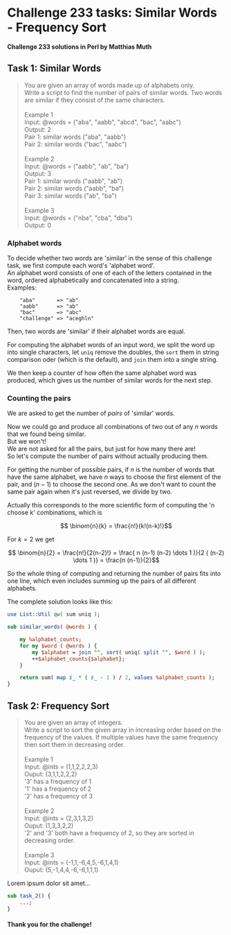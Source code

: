 # Challenge 233 tasks: Similar Words - Frequency Sort
**Challenge 233 solutions in Perl by Matthias Muth**

## Task 1: Similar Words

> You are given an array of words made up of alphabets only.<br/>
> Write a script to find the number of pairs of similar words. Two words are similar if they consist of the same characters.<br/>
> <br/>
> Example 1<br/>
> Input: @words = ("aba", "aabb", "abcd", "bac", "aabc")<br/>
> Output: 2<br/>
> Pair 1: similar words ("aba", "aabb")<br/>
> Pair 2: similar words ("bac", "aabc")<br/>
> <br/>
> Example 2<br/>
> Input: @words = ("aabb", "ab", "ba")<br/>
> Output: 3<br/>
> Pair 1: similar words ("aabb", "ab")<br/>
> Pair 2: similar words ("aabb", "ba")<br/>
> Pair 3: similar words ("ab", "ba")<br/>
> <br/>
> Example 3<br/>
> Input: @words = ("nba", "cba", "dba")<br/>
> Output: 0<br/>

### Alphabet words ###
To decide whether two words are 'similar' in the sense of this challenge task,
we first compute each word's 'alphabet word'.<br/>
An alphabet word consists of one of each of the letters contained in the word,
ordered alphabetically and concatenated into a string.<br/>
Examples:
```
    "aba"       => "ab"
    "aabb"      => "ab"
    "bac"       => "abc"
    "challenge" => "aceghln"
```
Then, two words are 'similar' if their alphabet words are equal.<br/>

For computing the alphabet words of an input word,
we split the word up into single characters,
let `uniq` remove the doubles,
the `sort` them in string comparison oder (which is the default),
and `join` them into a single string.

We then keep a counter of how often the same alphabet word
was produced, which gives us the number of similar words for the next step.

### Counting the pairs ###
We are asked to get the number of *pairs* of 'similar' words.

Now we could go and produce all combinations of two out of any $n$ words
that we found being similar.<br/>
But we won't!<br/>
We are not asked for all the pairs, but just for how many there are!<br/>
So let's compute the number of pairs without actually producing them.

For getting the number of possible pairs, if $n$ is the number of words
that have the same alphabet, we have $n$ ways to choose the first element
of the pair, and $(n-1)$ to choose the second one.
As we don't want to count the same pair again when it's just reversed,
we divide by two.

Actually this corresponds to the more scientific form of computing
the 'n choose k' combinations, which is

```math
    \binom{n}{k} = \frac{n!}{k!(n-k)!}
```
For $k = 2$ we get
```math
    \binom{n}{2} = \frac{n!}{2(n-2)!}
              = \frac{ n (n-1) (n-2) \dots 1 )}{2 ( (n-2) \dots 1 )}
              = \frac{n (n-1)}{2}
```

So the whole thing of computing and returning the number of pairs fits into one line,
which even includes summing up the pairs of all different alphabets.

The complete solution looks like this:
```perl
use List::Util qw( sum uniq );

sub similar_words( @words ) {

    my %alphabet_counts;
    for my $word ( @words ) {
        my $alphabet = join "", sort( uniq( split "", $word ) );
        ++$alphabet_counts{$alphabet};
    }

    return sum( map $_ * ( $_ - 1 ) / 2, values %alphabet_counts );
}
```

## Task 2: Frequency Sort

> You are given an array of integers.<br/>
> Write a script to sort the given array in increasing order based on the frequency of the values. If multiple values have the same frequency then sort them in decreasing order.<br/>
> <br/>
> Example 1<br/>
> Input: @ints = (1,1,2,2,2,3)<br/>
> Ouput: (3,1,1,2,2,2)<br/>
> '3' has a frequency of 1<br/>
> '1' has a frequency of 2<br/>
> '2' has a frequency of 3<br/>
> <br/>
> Example 2<br/>
> Input: @ints = (2,3,1,3,2)<br/>
> Ouput: (1,3,3,2,2)<br/>
> '2' and '3' both have a frequency of 2, so they are sorted in decreasing order.<br/>
> <br/>
> Example 3<br/>
> Input: @ints = (-1,1,-6,4,5,-6,1,4,1)<br/>
> Ouput: (5,-1,4,4,-6,-6,1,1,1)<br/>

Lorem ipsum dolor sit amet...

```perl
sub task_2() {
    ...;
}
```

#### **Thank you for the challenge!**
